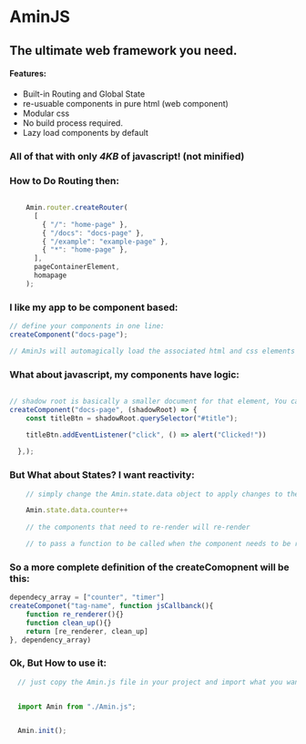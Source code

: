 # AminJS
## The ultimate web framework you need.

#### Features:


- Built-in Routing and Global State
- re-usuable components in pure html (web component)
- Modular css
- No build process required.
- Lazy load components by default

### All of that with only *4KB* of javascript! (not minified)


### How to Do Routing then:
```javascript

    Amin.router.createRouter(
      [
        { "/": "home-page" },
        { "/docs": "docs-page" },
        { "/example": "example-page" },
        { "*": "home-page" },
      ],
      pageContainerElement,
      homapage
    );
```

### I like my app to be component based:
```javascript
// define your components in one line:
createComponent("docs-page");

// AminJs will automagically load the associated html and css elements in the /template directory
```
### What about javascript, my components have logic:
```javascript

// shadow root is basically a smaller document for that element, You can still access the original document if you want. 
createComponent("docs-page", (shadowRoot) => {
    const titleBtn = shadowRoot.querySelector("#title");
  
    titleBtn.addEventListener("click", () => alert("Clicked!"))

  },);

```

### But What about States? I want reactivity:

```javascript
    // simply change the Amin.state.data object to apply changes to the ui

    Amin.state.data.counter++
    
    // the components that need to re-render will re-render

    // to pass a function to be called when the component needs to be re-rendered, simply you can return two things in the jsCallback, the re-render function and the clean-up function, the cleanup function will be called when the function is un-mounted


```

### So a more complete definition of the createComopnent will be this:
```javascript
dependecy_array = ["counter", "timer"]
createComponet("tag-name", function jsCallbanck(){
    function re_renderer(){}
    function clean_up(){}
    return [re_renderer, clean_up]
}, dependency_array)

```

### Ok, But How to use it:
```javascript
  // just copy the Amin.js file in your project and import what you want


  import Amin from "./Amin.js";


  Amin.init();

```